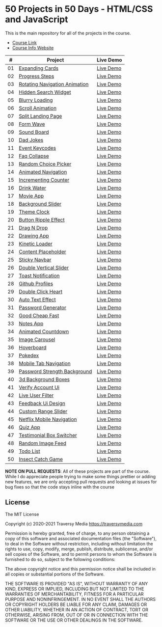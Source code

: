 # 50 Projects in 50 Days - HTML/CSS and JavaScript

This is the main repository for all of the projects in the course.

-   [Course Link](https://www.udemy.com/course/50-projects-50-days)
-   [Course Info Website](https://50projects50days.com)

|  #  | Project                                                                                                                     | Live Demo                                                                         |
| :-: | --------------------------------------------------------------------------------------------------------------------------- | --------------------------------------------------------------------------------- |
| 01  | [Expanding Cards](https://github.com/bradtraversy/50projects50days/tree/master/expanding-cards)                             | [Live Demo]( https://mlhaus.github.io/50projects50days/expanding-cards/)               |
| 02  | [Progress Steps](https://github.com/bradtraversy/50projects50days/tree/master/progress-steps)                               | [Live Demo]( https://mlhaus.github.io/50projects50days/progress-steps/)                |
| 03  | [Rotating Navigation Animation](https://github.com/bradtraversy/50projects50days/tree/master/rotating-nav-animation)                       | [Live Demo]( https://mlhaus.github.io/50projects50days/rotating-navigation-animation/) |
| 04  | [Hidden Search Widget](https://github.com/bradtraversy/50projects50days/tree/master/hidden-search)                          | [Live Demo]( https://mlhaus.github.io/50projects50days/hidden-search-widget/)          |
| 05  | [Blurry Loading](https://github.com/bradtraversy/50projects50days/tree/master/blurry-loading)                               | [Live Demo]( https://mlhaus.github.io/50projects50days/blurry-loading/)                |
| 06  | [Scroll Animation](https://github.com/bradtraversy/50projects50days/tree/master/scroll-animation)                           | [Live Demo]( https://mlhaus.github.io/50projects50days/scroll-animation/)              |
| 07  | [Split Landing Page](https://github.com/bradtraversy/50projects50days/tree/master/split-landing-page)                       | [Live Demo]( https://mlhaus.github.io/50projects50days/split-landing-page/)            |
| 08  | [Form Wave](https://github.com/bradtraversy/50projects50days/tree/master/form-input-wave)                                         | [Live Demo]( https://mlhaus.github.io/50projects50days/form-wave/)                     |
| 09  | [Sound Board](https://github.com/bradtraversy/50projects50days/tree/master/sound-board)                                     | [Live Demo]( https://mlhaus.github.io/50projects50days/sound-board/)                   |
| 10  | [Dad Jokes](https://github.com/bradtraversy/50projects50days/tree/master/dad-jokes)                                         | [Live Demo]( https://mlhaus.github.io/50projects50days/dad-jokes/)                     |
| 11  | [Event Keycodes](https://github.com/bradtraversy/50projects50days/tree/master/event-keycodes)                               | [Live Demo]( https://mlhaus.github.io/50projects50days/event-keycodes/)                |
| 12  | [Faq Collapse](https://github.com/bradtraversy/50projects50days/tree/master/faq-collapse)                                   | [Live Demo]( https://mlhaus.github.io/50projects50days/faq-collapse/)                  |
| 13  | [Random Choice Picker](https://github.com/bradtraversy/50projects50days/tree/master/random-choice-picker)                   | [Live Demo]( https://mlhaus.github.io/50projects50days/random-choice-picker/)          |
| 14  | [Animated Navigation](https://github.com/bradtraversy/50projects50days/tree/master/animated-navigation)                     | [Live Demo]( https://mlhaus.github.io/50projects50days/animated-navigation/)           |
| 15  | [Incrementing Counter](https://github.com/bradtraversy/50projects50days/tree/master/incrementing-counter)                   | [Live Demo]( https://mlhaus.github.io/50projects50days/incrementing-counter/)          |
| 16  | [Drink Water](https://github.com/bradtraversy/50projects50days/tree/master/drink-water)                                     | [Live Demo]( https://mlhaus.github.io/50projects50days/drink-water/)                   |
| 17  | [Movie App](https://github.com/bradtraversy/50projects50days/tree/master/movie-app)                                         | [Live Demo]( https://mlhaus.github.io/50projects50days/movie-app/)                     |
| 18  | [Background Slider](https://github.com/bradtraversy/50projects50days/tree/master/background-slider)                         | [Live Demo]( https://mlhaus.github.io/50projects50days/background-slider/)             |
| 19  | [Theme Clock](https://github.com/bradtraversy/50projects50days/tree/master/theme-clock)                                     | [Live Demo]( https://mlhaus.github.io/50projects50days/theme-clock/)                   |
| 20  | [Button Ripple Effect](https://github.com/bradtraversy/50projects50days/tree/master/button-ripple-effect)                   | [Live Demo]( https://mlhaus.github.io/50projects50days/button-ripple-effect/)          |
| 21  | [Drag N Drop](https://github.com/bradtraversy/50projects50days/tree/master/drag-n-drop)                                     | [Live Demo]( https://mlhaus.github.io/50projects50days/drag-n-drop/)                   |
| 22  | [Drawing App](https://github.com/bradtraversy/50projects50days/tree/master/drawing-app)                                     | [Live Demo]( https://mlhaus.github.io/50projects50days/drawing-app/)                   |
| 23  | [Kinetic Loader](https://github.com/bradtraversy/50projects50days/tree/master/kinetic-loader)                               | [Live Demo]( https://mlhaus.github.io/50projects50days/kinetic-loader/)                |
| 24  | [Content Placeholder](https://github.com/bradtraversy/50projects50days/tree/master/content-placeholder)                     | [Live Demo]( https://mlhaus.github.io/50projects50days/content-placeholder/)           |
| 25  | [Sticky Navbar](https://github.com/bradtraversy/50projects50days/tree/master/sticky-navigation)                                 | [Live Demo]( https://mlhaus.github.io/50projects50days/sticky-navbar/)                 |
| 26  | [Double Vertical Slider](https://github.com/bradtraversy/50projects50days/tree/master/double-vertical-slider)               | [Live Demo]( https://mlhaus.github.io/50projects50days/double-vertical-slider/)        |
| 27  | [Toast Notification](https://github.com/bradtraversy/50projects50days/tree/master/toast-notification)                       | [Live Demo]( https://mlhaus.github.io/50projects50days/toast-notification/)            |
| 28  | [Github Profiles](https://github.com/bradtraversy/50projects50days/tree/master/github-profiles)                             | [Live Demo]( https://mlhaus.github.io/50projects50days/github-profiles/)               |
| 29  | [Double Click Heart](https://github.com/bradtraversy/50projects50days/tree/master/double-click-heart)                       | [Live Demo]( https://mlhaus.github.io/50projects50days/double-click-heart/)            |
| 30  | [Auto Text Effect](https://github.com/bradtraversy/50projects50days/tree/master/auto-text-effect)                           | [Live Demo]( https://mlhaus.github.io/50projects50days/auto-text-effect/)              |
| 31  | [Password Generator](https://github.com/bradtraversy/50projects50days/tree/master/password-generator)                       | [Live Demo]( https://mlhaus.github.io/50projects50days/password-generator/)            |
| 32  | [Good Cheap Fast](https://github.com/bradtraversy/50projects50days/tree/master/good-cheap-fast)                             | [Live Demo]( https://mlhaus.github.io/50projects50days/good-cheap-fast/)               |
| 33  | [Notes App](https://github.com/bradtraversy/50projects50days/tree/master/notes-app)                                         | [Live Demo]( https://mlhaus.github.io/50projects50days/notes-app/)                     |
| 34  | [Animated Countdown](https://github.com/bradtraversy/50projects50days/tree/master/animated-countdown)                       | [Live Demo]( https://mlhaus.github.io/50projects50days/animated-countdown/)            |
| 35  | [Image Carousel](https://github.com/bradtraversy/50projects50days/tree/master/image-carousel)                               | [Live Demo]( https://mlhaus.github.io/50projects50days/image-carousel/)                |
| 36  | [Hoverboard](https://github.com/bradtraversy/50projects50days/tree/master/hoverboard)                                       | [Live Demo]( https://mlhaus.github.io/50projects50days/hoverboard/)                    |
| 37  | [Pokedex](https://github.com/bradtraversy/50projects50days/tree/master/pokedex)                                             | [Live Demo]( https://mlhaus.github.io/50projects50days/pokedex/)                       |
| 38  | [Mobile Tab Navigation](https://github.com/bradtraversy/50projects50days/tree/master/mobile-tab-navigation)                 | [Live Demo]( https://mlhaus.github.io/50projects50days/mobile-tab-navigation/)         |
| 39  | [Password Strength Background](https://github.com/bradtraversy/50projects50days/tree/master/password-strength-background)   | [Live Demo]( https://mlhaus.github.io/50projects50days/password-strength-background/)  |
| 40  | [3d Background Boxes](https://github.com/bradtraversy/50projects50days/tree/master/3d-boxes-background)                     | [Live Demo]( https://mlhaus.github.io/50projects50days/3d-background-boxes/)           |
| 41  | [Verify Account Ui](https://github.com/bradtraversy/50projects50days/tree/master/verify-account-ui)                         | [Live Demo]( https://mlhaus.github.io/50projects50days/verify-account-ui/)             |
| 42  | [Live User Filter](https://github.com/bradtraversy/50projects50days/tree/master/live-user-filter)                           | [Live Demo]( https://mlhaus.github.io/50projects50days/live-user-filter/)              |
| 43  | [Feedback Ui Design](https://github.com/bradtraversy/50projects50days/tree/master/feedback-ui-design)                       | [Live Demo]( https://mlhaus.github.io/50projects50days/feedback-ui-design/)            |
| 44  | [Custom Range Slider](https://github.com/bradtraversy/50projects50days/tree/master/custom-range-slider)                     | [Live Demo]( https://mlhaus.github.io/50projects50days/custom-range-slider/)           |
| 45  | [Netflix Mobile Navigation](https://github.com/bradtraversy/50projects50days/tree/master/netflix-mobile-navigation)         | [Live Demo]( https://mlhaus.github.io/50projects50days/netflix-mobile-navigation/)     |
| 46  | [Quiz App](https://github.com/bradtraversy/50projects50days/tree/master/quiz-app)                                           | [Live Demo]( https://mlhaus.github.io/50projects50days/quiz-app/)                      |
| 47  | [Testimonial Box Switcher](https://github.com/bradtraversy/50projects50days/tree/master/testimonial-box-switcher)           | [Live Demo]( https://mlhaus.github.io/50projects50days/testimonial-box-switcher/)      |
| 48  | [Random Image Feed](https://github.com/bradtraversy/50projects50days/tree/master/random-image-generator)                         | [Live Demo]( https://mlhaus.github.io/50projects50days/random-image-feed/)             |
| 49  | [Todo List](https://github.com/bradtraversy/50projects50days/tree/master/todo-list)                                         | [Live Demo]( https://mlhaus.github.io/50projects50days/todo-list/)                     |
| 50  | [Insect Catch Game](https://github.com/bradtraversy/50projects50days/tree/master/insect-catch-game)                         | [Live Demo]( https://mlhaus.github.io/50projects50days/insect-catch-game/)             |

**NOTE ON PULL REQUESTS**: All of these projects are part of the course. While I do appreciate people trying to make some things prettier or adding new features, we are only accepting pull requests and looking at issues for bug fixes so that the code stays inline with the course

## License

The MIT License

Copyright (c) 2020-2021 Traversy Media https://traversymedia.com

Permission is hereby granted, free of charge, to any person obtaining a copy
of this software and associated documentation files (the "Software"), to deal
in the Software without restriction, including without limitation the rights
to use, copy, modify, merge, publish, distribute, sublicense, and/or sell
copies of the Software, and to permit persons to whom the Software is
furnished to do so, subject to the following conditions:

The above copyright notice and this permission notice shall be included in
all copies or substantial portions of the Software.

THE SOFTWARE IS PROVIDED "AS IS", WITHOUT WARRANTY OF ANY KIND, EXPRESS OR
IMPLIED, INCLUDING BUT NOT LIMITED TO THE WARRANTIES OF MERCHANTABILITY,
FITNESS FOR A PARTICULAR PURPOSE AND NONINFRINGEMENT. IN NO EVENT SHALL THE
AUTHORS OR COPYRIGHT HOLDERS BE LIABLE FOR ANY CLAIM, DAMAGES OR OTHER
LIABILITY, WHETHER IN AN ACTION OF CONTRACT, TORT OR OTHERWISE, ARISING FROM,
OUT OF OR IN CONNECTION WITH THE SOFTWARE OR THE USE OR OTHER DEALINGS IN
THE SOFTWARE.

